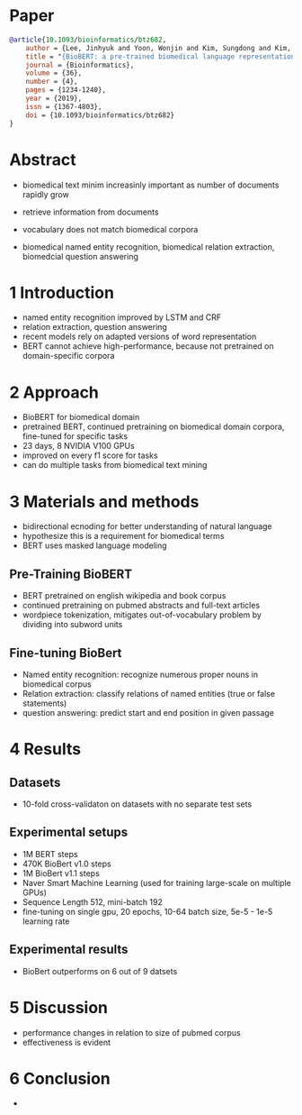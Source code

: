 # Paper
```bibtex
@article{10.1093/bioinformatics/btz682,
    author = {Lee, Jinhyuk and Yoon, Wonjin and Kim, Sungdong and Kim, Donghyeon and Kim, Sunkyu and So, Chan Ho and Kang, Jaewoo},
    title = "{BioBERT: a pre-trained biomedical language representation model for biomedical text mining}",
    journal = {Bioinformatics},
    volume = {36},
    number = {4},
    pages = {1234-1240},
    year = {2019},
    issn = {1367-4803},
    doi = {10.1093/bioinformatics/btz682}
}
```

# Abstract
- biomedical text minim increasinly important as number of documents rapidly grow
- retrieve information from documents
- vocabulary does not match biomedical corpora

- biomedical named entity recognition, biomedical relation extraction, biomedcial question answering

# 1 Introduction
- named entity recognition improved by LSTM and CRF
- relation extraction, question answering
- recent models rely on adapted versions of word representation
- BERT cannot achieve high-performance, because not pretrained on domain-specific corpora

# 2 Approach
- BioBERT for biomedical domain
- pretrained BERT, continued pretraining on biomedical domain corpora, fine-tuned  for specific tasks
- 23 days, 8 NVIDIA V100 GPUs
- improved on every f1 score for tasks
- can do multiple tasks from biomedical text mining

# 3 Materials and methods
- bidirectional ecnoding for better understanding of natural language
- hypothesize this is a requirement for biomedical terms
- BERT uses masked language modeling

## Pre-Training BioBERT
- BERT pretrained on english wikipedia and book corpus
- continued pretraining on pubmed abstracts and full-text articles
- wordpiece tokenization, mitigates out-of-vocabulary problem by dividing into subword units

## Fine-tuning BioBert
- Named entity recognition: recognize numerous proper nouns in biomedical corpus
- Relation extraction: classify relations of named entities (true or false statements)
- question answering: predict start and end position in given passage

# 4 Results
## Datasets
- 10-fold cross-validaton on datasets with no separate test sets
## Experimental setups
- 1M BERT steps
- 470K BioBert v1.0 steps
- 1M BioBert v1.1 steps
- Naver Smart Machine Learning (used for training large-scale on multiple GPUs)
- Sequence Length 512, mini-batch 192
- fine-tuning on single gpu, 20 epochs, 10-64 batch size, 5e-5 - 1e-5 learning rate

## Experimental results
- BioBert outperforms on 6 out of 9 datsets

# 5 Discussion
- performance changes in relation to size of pubmed corpus
- effectiveness is evident

# 6 Conclusion
- 